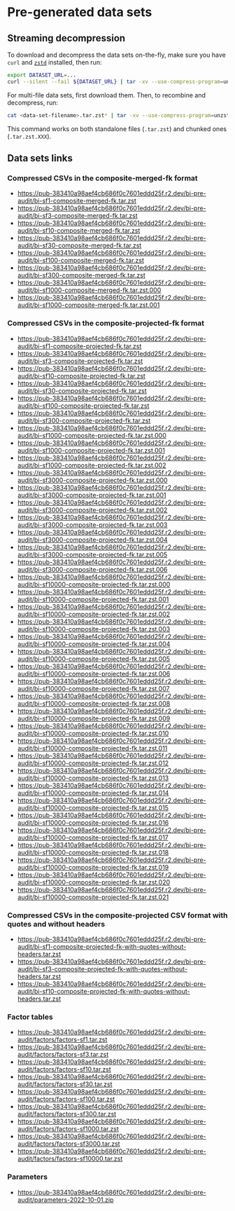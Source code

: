 # Pre-generated data sets

## Streaming decompression

To download and decompress the data sets on-the-fly, make sure you have `curl` and [`zstd`](https://facebook.github.io/zstd/) installed, then run:

```bash
export DATASET_URL=...
curl --silent --fail ${DATASET_URL} | tar -xv --use-compress-program=unzstd
```

For multi-file data sets, first download them. Then, to recombine and decompress, run:

```bash
cat <data-set-filename>.tar.zst* | tar -xv --use-compress-program=unzstd
```

This command works on both standalone files (`.tar.zst`) and chunked ones (`.tar.zst.XXX`).


## Data sets links

### Compressed CSVs in the composite-merged-fk format

* https://pub-383410a98aef4cb686f0c7601eddd25f.r2.dev/bi-pre-audit/bi-sf1-composite-merged-fk.tar.zst
* https://pub-383410a98aef4cb686f0c7601eddd25f.r2.dev/bi-pre-audit/bi-sf3-composite-merged-fk.tar.zst
* https://pub-383410a98aef4cb686f0c7601eddd25f.r2.dev/bi-pre-audit/bi-sf10-composite-merged-fk.tar.zst
* https://pub-383410a98aef4cb686f0c7601eddd25f.r2.dev/bi-pre-audit/bi-sf30-composite-merged-fk.tar.zst
* https://pub-383410a98aef4cb686f0c7601eddd25f.r2.dev/bi-pre-audit/bi-sf100-composite-merged-fk.tar.zst
* https://pub-383410a98aef4cb686f0c7601eddd25f.r2.dev/bi-pre-audit/bi-sf300-composite-merged-fk.tar.zst
* https://pub-383410a98aef4cb686f0c7601eddd25f.r2.dev/bi-pre-audit/bi-sf1000-composite-merged-fk.tar.zst.000
* https://pub-383410a98aef4cb686f0c7601eddd25f.r2.dev/bi-pre-audit/bi-sf1000-composite-merged-fk.tar.zst.001

### Compressed CSVs in the composite-projected-fk format

* https://pub-383410a98aef4cb686f0c7601eddd25f.r2.dev/bi-pre-audit/bi-sf1-composite-projected-fk.tar.zst
* https://pub-383410a98aef4cb686f0c7601eddd25f.r2.dev/bi-pre-audit/bi-sf3-composite-projected-fk.tar.zst
* https://pub-383410a98aef4cb686f0c7601eddd25f.r2.dev/bi-pre-audit/bi-sf10-composite-projected-fk.tar.zst
* https://pub-383410a98aef4cb686f0c7601eddd25f.r2.dev/bi-pre-audit/bi-sf30-composite-projected-fk.tar.zst
* https://pub-383410a98aef4cb686f0c7601eddd25f.r2.dev/bi-pre-audit/bi-sf100-composite-projected-fk.tar.zst
* https://pub-383410a98aef4cb686f0c7601eddd25f.r2.dev/bi-pre-audit/bi-sf300-composite-projected-fk.tar.zst
* https://pub-383410a98aef4cb686f0c7601eddd25f.r2.dev/bi-pre-audit/bi-sf1000-composite-projected-fk.tar.zst.000
* https://pub-383410a98aef4cb686f0c7601eddd25f.r2.dev/bi-pre-audit/bi-sf1000-composite-projected-fk.tar.zst.001
* https://pub-383410a98aef4cb686f0c7601eddd25f.r2.dev/bi-pre-audit/bi-sf1000-composite-projected-fk.tar.zst.002
* https://pub-383410a98aef4cb686f0c7601eddd25f.r2.dev/bi-pre-audit/bi-sf3000-composite-projected-fk.tar.zst.000
* https://pub-383410a98aef4cb686f0c7601eddd25f.r2.dev/bi-pre-audit/bi-sf3000-composite-projected-fk.tar.zst.001
* https://pub-383410a98aef4cb686f0c7601eddd25f.r2.dev/bi-pre-audit/bi-sf3000-composite-projected-fk.tar.zst.002
* https://pub-383410a98aef4cb686f0c7601eddd25f.r2.dev/bi-pre-audit/bi-sf3000-composite-projected-fk.tar.zst.003
* https://pub-383410a98aef4cb686f0c7601eddd25f.r2.dev/bi-pre-audit/bi-sf3000-composite-projected-fk.tar.zst.004
* https://pub-383410a98aef4cb686f0c7601eddd25f.r2.dev/bi-pre-audit/bi-sf3000-composite-projected-fk.tar.zst.005
* https://pub-383410a98aef4cb686f0c7601eddd25f.r2.dev/bi-pre-audit/bi-sf3000-composite-projected-fk.tar.zst.006
* https://pub-383410a98aef4cb686f0c7601eddd25f.r2.dev/bi-pre-audit/bi-sf10000-composite-projected-fk.tar.zst.000
* https://pub-383410a98aef4cb686f0c7601eddd25f.r2.dev/bi-pre-audit/bi-sf10000-composite-projected-fk.tar.zst.001
* https://pub-383410a98aef4cb686f0c7601eddd25f.r2.dev/bi-pre-audit/bi-sf10000-composite-projected-fk.tar.zst.002
* https://pub-383410a98aef4cb686f0c7601eddd25f.r2.dev/bi-pre-audit/bi-sf10000-composite-projected-fk.tar.zst.003
* https://pub-383410a98aef4cb686f0c7601eddd25f.r2.dev/bi-pre-audit/bi-sf10000-composite-projected-fk.tar.zst.004
* https://pub-383410a98aef4cb686f0c7601eddd25f.r2.dev/bi-pre-audit/bi-sf10000-composite-projected-fk.tar.zst.005
* https://pub-383410a98aef4cb686f0c7601eddd25f.r2.dev/bi-pre-audit/bi-sf10000-composite-projected-fk.tar.zst.006
* https://pub-383410a98aef4cb686f0c7601eddd25f.r2.dev/bi-pre-audit/bi-sf10000-composite-projected-fk.tar.zst.007
* https://pub-383410a98aef4cb686f0c7601eddd25f.r2.dev/bi-pre-audit/bi-sf10000-composite-projected-fk.tar.zst.008
* https://pub-383410a98aef4cb686f0c7601eddd25f.r2.dev/bi-pre-audit/bi-sf10000-composite-projected-fk.tar.zst.009
* https://pub-383410a98aef4cb686f0c7601eddd25f.r2.dev/bi-pre-audit/bi-sf10000-composite-projected-fk.tar.zst.010
* https://pub-383410a98aef4cb686f0c7601eddd25f.r2.dev/bi-pre-audit/bi-sf10000-composite-projected-fk.tar.zst.011
* https://pub-383410a98aef4cb686f0c7601eddd25f.r2.dev/bi-pre-audit/bi-sf10000-composite-projected-fk.tar.zst.012
* https://pub-383410a98aef4cb686f0c7601eddd25f.r2.dev/bi-pre-audit/bi-sf10000-composite-projected-fk.tar.zst.013
* https://pub-383410a98aef4cb686f0c7601eddd25f.r2.dev/bi-pre-audit/bi-sf10000-composite-projected-fk.tar.zst.014
* https://pub-383410a98aef4cb686f0c7601eddd25f.r2.dev/bi-pre-audit/bi-sf10000-composite-projected-fk.tar.zst.015
* https://pub-383410a98aef4cb686f0c7601eddd25f.r2.dev/bi-pre-audit/bi-sf10000-composite-projected-fk.tar.zst.016
* https://pub-383410a98aef4cb686f0c7601eddd25f.r2.dev/bi-pre-audit/bi-sf10000-composite-projected-fk.tar.zst.017
* https://pub-383410a98aef4cb686f0c7601eddd25f.r2.dev/bi-pre-audit/bi-sf10000-composite-projected-fk.tar.zst.018
* https://pub-383410a98aef4cb686f0c7601eddd25f.r2.dev/bi-pre-audit/bi-sf10000-composite-projected-fk.tar.zst.019
* https://pub-383410a98aef4cb686f0c7601eddd25f.r2.dev/bi-pre-audit/bi-sf10000-composite-projected-fk.tar.zst.020
* https://pub-383410a98aef4cb686f0c7601eddd25f.r2.dev/bi-pre-audit/bi-sf10000-composite-projected-fk.tar.zst.021

### Compressed CSVs in the composite-projected CSV format with quotes and without headers

* https://pub-383410a98aef4cb686f0c7601eddd25f.r2.dev/bi-pre-audit/bi-sf1-composite-projected-fk-with-quotes-without-headers.tar.zst
* https://pub-383410a98aef4cb686f0c7601eddd25f.r2.dev/bi-pre-audit/bi-sf3-composite-projected-fk-with-quotes-without-headers.tar.zst
* https://pub-383410a98aef4cb686f0c7601eddd25f.r2.dev/bi-pre-audit/bi-sf10-composite-projected-fk-with-quotes-without-headers.tar.zst

### Factor tables

* https://pub-383410a98aef4cb686f0c7601eddd25f.r2.dev/bi-pre-audit/factors/factors-sf1.tar.zst
* https://pub-383410a98aef4cb686f0c7601eddd25f.r2.dev/bi-pre-audit/factors/factors-sf3.tar.zst
* https://pub-383410a98aef4cb686f0c7601eddd25f.r2.dev/bi-pre-audit/factors/factors-sf10.tar.zst
* https://pub-383410a98aef4cb686f0c7601eddd25f.r2.dev/bi-pre-audit/factors/factors-sf30.tar.zst
* https://pub-383410a98aef4cb686f0c7601eddd25f.r2.dev/bi-pre-audit/factors/factors-sf100.tar.zst
* https://pub-383410a98aef4cb686f0c7601eddd25f.r2.dev/bi-pre-audit/factors/factors-sf300.tar.zst
* https://pub-383410a98aef4cb686f0c7601eddd25f.r2.dev/bi-pre-audit/factors/factors-sf1000.tar.zst
* https://pub-383410a98aef4cb686f0c7601eddd25f.r2.dev/bi-pre-audit/factors/factors-sf3000.tar.zst
* https://pub-383410a98aef4cb686f0c7601eddd25f.r2.dev/bi-pre-audit/factors/factors-sf10000.tar.zst

### Parameters

* https://pub-383410a98aef4cb686f0c7601eddd25f.r2.dev/bi-pre-audit/parameters-2022-10-01.zip
